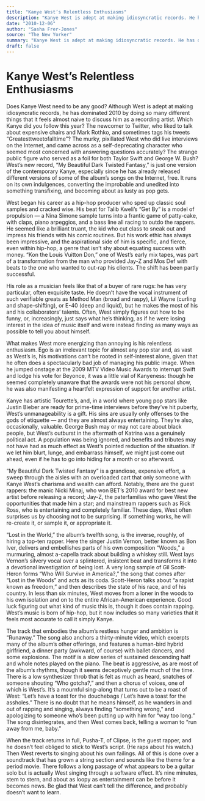 ```yaml
---
title: "Kanye West’s Relentless Enthusiasms"
description: "Kanye West is adept at making idiosyncratic records. He has dominated 2010 by doing so many different things that it feels almost naive to discuss him as a recording artist. The murky, pixillated West..."
date: "2010-12-06"
author: "Sasha Frer-Jones"
source: "The New Yorker"
summary: "Kanye West is adept at making idiosyncratic records. He has dominated 2010 by doing so many different things that it feels almost naive to discuss him as a recording artist. The murky, pixillated West who did live interviews on the Internet."
draft: false
---
```


# Kanye West’s Relentless Enthusiasms

Does Kanye West need to be any good? Although West is adept at making idiosyncratic records, he has dominated 2010 by doing so many different things that it feels almost naive to discuss him as a recording artist. Which Kanye did you follow this year? The newcomer to Twitter, who liked to talk about expensive chairs and Mark Rothko, and sometimes tags his tweets “Greatesttweetofalltime”? The murky, pixillated West who did live interviews on the Internet, and came across as a self-deprecating character who seemed most concerned with answering questions accurately? The strange public figure who served as a foil for both Taylor Swift and George W. Bush? West’s new record, “My Beautiful Dark Twisted Fantasy,” is just one version of the contemporary Kanye, especially since he has already released different versions of some of the album’s songs on the Internet, free. It runs on its own indulgences, converting the improbable and unedited into something transfixing, and becoming about as lusty as pop gets.

West began his career as a hip-hop producer who sped up classic soul samples and cracked wise. His beat for Talib Kweli’s “Get By” is a model of propulsion — a Nina Simone sample turns into a frantic game of patty-cake, with claps, piano arpeggios, and a bass line all racing to outdo the rappers. He seemed like a brilliant truant, the kid who cut class to sneak out and impress his friends with his comic routines. But his work ethic has always been impressive, and the aspirational side of him is specific, and fierce, even within hip-hop, a genre that isn’t shy about equating success with money. “Kon the Louis Vuitton Don,” one of West’s early mix tapes, was part of a transformation from the man who provided Jay-Z and Mos Def with beats to the one who wanted to out-rap his clients. The shift has been partly successful.

His role as a musician feels like that of a buyer of rare rugs: he has very particular, often exquisite taste. He doesn’t have the vocal instrument of such verifiable greats as Method Man (broad and raspy), Lil Wayne (curling and shape-shifting), or E-40 (deep and liquid), but he makes the most of his and his collaborators’ talents. Often, West simply figures out how to be funny, or, increasingly, just says what he’s thinking, as if he were losing interest in the idea of music itself and were instead finding as many ways as possible to tell you about himself.

What makes West more energizing than annoying is his relentless enthusiasm. Ego is an irrelevant topic for almost any pop star and, as vast as West’s is, his motivations can’t be rooted in self-interest alone, given that he often does a spectacularly bad job of managing his public image. When he jumped onstage at the 2009 MTV Video Music Awards to interrupt Swift and lodge his vote for Beyonce, it was a little vial of Kanyeness: though he seemed completely unaware that the awards were not his personal show, he was also manifesting a heartfelt expression of support for another artist.

Kanye has artistic Tourette’s, and, in a world where young pop stars like Justin Bieber are ready for prime-time interviews before they’ve hit puberty, West’s unmanageability is a gift. His sins are usually only offenses to the gods of etiquette — and they are almost always entertaining. They’re also, occasionally, valuable. George Bush may or may not care about black people, but West’s outburst in the aftermath of Katrina was a genuinely political act. A population was being ignored, and benefits and tributes may not have had as much effect as West’s pointed reduction of the situation. If we let him blurt, lunge, and embarrass himself, we might just come out ahead, even if he has to go into hiding for a month or so afterward.

“My Beautiful Dark Twisted Fantasy” is a grandiose, expensive effort, a sweep through the aisles with an overloaded cart that only someone with Kanye West’s charisma and wealth can afford. Notably, there are the guest rappers: the manic Nicki Minaj, who won BET’s 2010 award for best new artist before releasing a record; Jay-Z, the paterfamilias who gave West the opportunities that made him a star; and mainstream rappers such as Rick Ross, who is entertaining and completely familiar. These days, West often surprises us by choosing not to be surprising. If something works, he will re-create it, or sample it, or appropriate it.

“Lost in the World,” the album’s twelfth song, is the inverse, roughly, of hiring a top-ten rapper. Here the singer Justin Vernon, better known as Bon Iver, delivers and embellishes parts of his own composition “Woods,” a murmuring, almost a-capella track about building a whiskey still. West lays Vernon’s silvery vocal over a splintered, insistent beat and transforms it into a devotional investigation of being lost. A very long sample of Gil Scott-Heron forms “Who Will Survive in America?,” the song that comes after “Lost in the Woods” and acts as its coda. Scott-Heron talks about “a rapist known as freedom,” and then describes the state of his race, and of his country. In less than six minutes, West moves from a loner in the woods to his own isolation and on to the entire African-American experience. Good luck figuring out what kind of music this is, though it does contain rapping. West’s music is born of hip-hop, but it now includes so many varieties that it feels most accurate to call it simply Kanye.

The track that embodies the album’s restless hunger and ambition is “Runaway.” The song also anchors a thirty-minute video, which excerpts many of the album’s other offerings, and features a human-bird hybrid girlfriend, a dinner party (awkward, of course) with ballet dancers, and some explosions. The motif is a slow series of sustained descending half and whole notes played on the piano. The beat is aggressive, as are most of the album’s rhythms, though it seems deceptively gentle much of the time. There is a low synthesizer throb that is felt as much as heard, snatches of someone shouting “Who gotcha?,” and then a chorus of voices, one of which is West’s. It’s a mournful sing-along that turns out to be a roast of West: “Let’s have a toast for the douchebags / Let’s have a toast for the assholes.” There is no doubt that he means himself, as he wanders in and out of rapping and singing, always finding “something wrong,” and apologizing to someone who’s been putting up with him for “way too long.” The song disintegrates, and then West comes back, telling a woman to “run away from me, baby.”

When the track returns in full, Pusha-T, of Clipse, is the guest rapper, and he doesn’t feel obliged to stick to West’s script. (He raps about his watch.) Then West reverts to singing about his own failings. All of this is done over a soundtrack that has grown a string section and sounds like the theme for a period movie. There follows a long passage of what appears to be a guitar solo but is actually West singing through a software effect. It’s nine minutes, stem to stern, and about as loopy as entertainment can be before it becomes news. Be glad that West can’t tell the difference, and probably doesn’t want to learn.
